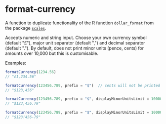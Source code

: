 # format-currency

A function to duplicate functionality of the R function `dollar_format` from the package [`scales`](https://github.com/r-lib/scales).

Accepts numeric and string input. Choose your own currency symbol (default "£"), major unit separator (default ",") and decimal separator (default "."). By default, does not print minor units (pence, cents) for amounts over 10,000 but this is customisable.

Examples:
```javascript
formatCurrency(1234.56)
// "£1,234.56"

formatCurrency(123456.789, prefix = "$")  // cents will not be printed 
// "$123,456"

formatCurrency(123456.789, prefix = "$", displayMinorUnitsLimit = 1000000)  // cents will be printed 
// "$123,456.79"

formatCurrency(123456.789, prefix = "$", displayMinorUnitsLimit = 1000000, majorSep = "!", decimalSep = "-") 
// "$123!456-79"
```
